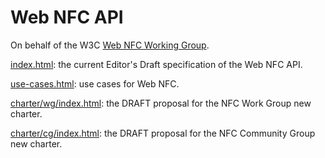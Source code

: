 Web NFC API
===========

On behalf of the W3C [Web NFC Working Group](http://www.w3.org/2012/nfc/).

[index.html](http://w3c.github.io/nfc/index.html): the current Editor's Draft specification of the Web NFC API.

[use-cases.html](http://w3c.github.io/nfc/use-cases.html): use cases for Web NFC.

[charter/wg/index.html](http://w3c.github.io/nfc/charter/wg/index.html): the DRAFT proposal for the NFC Work Group new charter.

[charter/cg/index.html](http://w3c.github.io/nfc/charter/cg/index.html): the DRAFT proposal for the NFC Community Group new charter.

